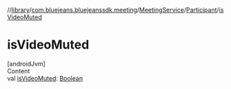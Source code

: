 //[library](../../../../index.md)/[com.bluejeans.bluejeanssdk.meeting](../../index.md)/[MeetingService](../index.md)/[Participant](index.md)/[isVideoMuted](is-video-muted.md)



# isVideoMuted  
[androidJvm]  
Content  
val [isVideoMuted](is-video-muted.md): [Boolean](https://kotlinlang.org/api/latest/jvm/stdlib/kotlin/-boolean/index.html)  



